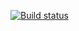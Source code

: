 [![Build status](https://ci.appveyor.com/api/projects/status/wtn6628onerv4re1/branch/master?svg=true)](https://ci.appveyor.com/project/manny1892/auto-3/branch/master)
